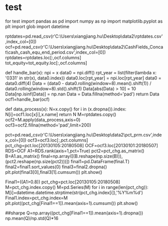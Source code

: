 # test
for test
import pandas as pd
import numpy as np
import matplotlib.pyplot as plt
import glob
import datetime

rptdates=pd.read_csv(r'C:\Users\xiangjiang.hu\Desktop\data2\rptdates.csv',index_col=[0])
ocf=pd.read_csv(r'C:\Users\xiangjiang.hu\Desktop\data2\CashFields_Concat\cash_cash_equ_end_period.csv',index_col=[0])
rptdates=rptdates.loc[:,ocf.columns]
tot_equity=tot_equity.loc[:,ocf.columns]

def handle_bar(x):
    npi = x
    data0 = npi.diff()
    rpt_year = list(filter(lambda x: '0331' in str(x), data0.index))
    data0.loc[rpt_year] = npi.loc[rpt_year]
    data0 = data0.diff(4)
    Data = (data0 - data0.rolling(window=8).mean().shift(1)) / data0.rolling(window=8).std().shift(1)
    Data[abs(Data) > 10] = 10
    Data[np.isinf(Data)] = np.nan
    Data = Data.fillna(method='pad')
    return Data
ocf1=handle_bar(ocf)

def data_process(x):
    N=x.copy()
    for i in (x.dropna()).index:
            N[i]=ocf1.loc[x[i],x.name] 
    return N
M=rptdates.copy()
ocf2=M.apply(data_process,axis=0)
ocf3=ocf2.fillna(method='pad',limit=200)

pct=pd.read_csv(r'C:\Users\xiangjiang.hu\Desktop\data2\pct_prm.csv',index_col=[0])
ocf3=ocf3.loc[:,pct.columns]
pct_chg=pct.loc[20130105:20180508]
OCF=ocf3.loc[20130101:20180507]
RDS=OCF
A1=RDS.rank(axis=1,pct=True)
pct2=pct_chg.as_matrix()
B=A1.as_matrix()
final=np.array([(B.reshape(np.size(B))),(pct2.reshape(np.size(pct2)))])
final1=pd.DataFrame(final.T)
final2=final1.sort_values(0)
final3=final2.dropna()
plt.plot(final3[0],final3[1].cumsum())
plt.show()

Final1=((A1>0.8))
pct_chg=pct.loc[20130105:20180508]
M=pct_chg.index.copy()
M=pd.Series(M)
for i in range(len(pct_chg)):
    M[i]=datetime.datetime.strptime(str(pct_chg.index[i]),'%Y%m%d')
Final1.index=pct_chg.index=M
plt.plot((pct_chg[Final1==1]).mean(axis=1).cumsum())
plt.show()

##sharpe
Q=np.array((pct_chg[Final1==1]).mean(axis=1).dropna())
np.mean(Q)/np.std(Q)*16
